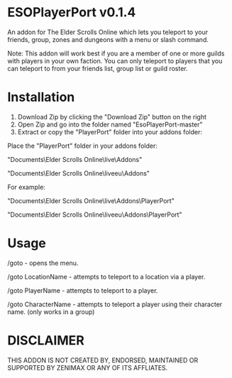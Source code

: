 ESOPlayerPort v0.1.4
=============

An addon for The Elder Scrolls Online which lets you teleport to your friends, group, zones and dungeons with a menu or slash command. 

Note: This addon will work best if you are a member of one or more guilds with players in your own faction. You can only teleport to players that you can teleport to from your friends list, group list or guild roster.

Installation
=============
1. Download Zip by clicking the "Download Zip" button on the right
2. Open Zip and go into the folder named "EsoPlayerPort-master"
3. Extract or copy the "PlayerPort" folder into your addons folder:

Place the "PlayerPort" folder in your addons folder:

"Documents\Elder Scrolls Online\live\Addons"

"Documents\Elder Scrolls Online\liveeu\Addons"

For example:

"Documents\Elder Scrolls Online\live\Addons\PlayerPort"

"Documents\Elder Scrolls Online\liveeu\Addons\PlayerPort"


Usage
=============

/goto - opens the menu.

/goto LocationName - attempts to teleport to a location via a player.

/goto PlayerName - attempts to teleport to a player.

/goto CharacterName - attempts to teleport a player using their character name. (only works in a group)

DISCLAIMER
=============
THIS ADDON IS NOT CREATED BY, ENDORSED, MAINTAINED OR SUPPORTED BY ZENIMAX OR ANY OF ITS AFFLIATES.